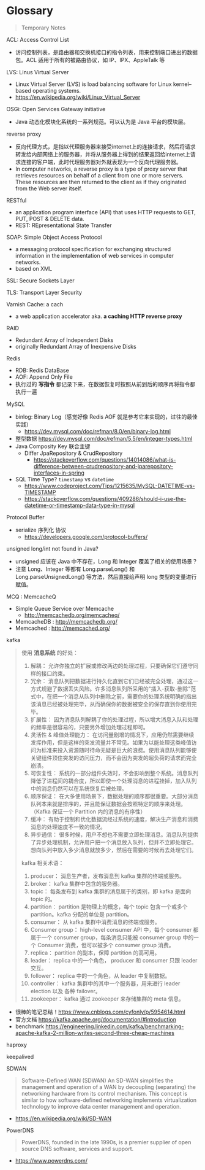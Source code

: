 # Glossary

> Temporary Notes

ACL: Access Control List

- 访问控制列表，是路由器和交换机接口的指令列表，用来控制端口进出的数据包。ACL 适用于所有的被路由协议，如 IP、IPX、AppleTalk 等

LVS: Linus Virtual Server

- Linux Virtual Server (LVS) is load balancing software for Linux kernel–based operating systems.
- https://en.wikipedia.org/wiki/Linux_Virtual_Server

OSGi: Open Services Gateway initiative

- Java 动态化模块化系统的一系列规范。可以认为是 Java 平台的模块层。

reverse proxy

- 反向代理方式，是指以代理服务器来接受internet上的连接请求，然后将请求转发给内部网络上的服务器，并将从服务器上得到的结果返回给internet上请求连接的客户端，此时代理服务器对外就表现为一个反向代理服务器。
- In computer networks, a reverse proxy is a type of proxy server that retrieves resources on behalf of a client from one or more servers. These resources are then returned to the client as if they originated from the Web server itself.

RESTful

- an application program interface (API) that uses HTTP requests to GET, PUT, POST & DELETE data.
- REST: REpresentational State Transfer

SOAP: Simple Object Access Protocol

- a messaging protocol specification for exchanging structured information in the implementation of web services in computer networks.
- based on XML

SSL: Secure Sockets Layer

TLS: Transport Layer Security

Varnish Cache: a cach

- a web application accelerator aka. __a caching HTTP reverse proxy__

RAID

- Redundant Array of Independent Disks
- originally Redundant Array of Inexpensive Disks

Redis

- RDB: Redis DataBase
- AOF: Append Only File
- 执行过的 __写指令__ 都记录下来，在数据恢复时按照从前到后的顺序再将指令都执行一遍

MySQL

- binlog: Binary Log（感觉好像 Redis AOF 就是参考它来实现的，过往的最佳实践）
    - https://dev.mysql.com/doc/refman/8.0/en/binary-log.html
- 整型数据
    https://dev.mysql.com/doc/refman/5.5/en/integer-types.html
- Java Composity Key 联合主键
    - Differ JpaRepository & CrudRepository
        - https://stackoverflow.com/questions/14014086/what-is-difference-between-crudrepository-and-jparepository-interfaces-in-spring
- SQL Time Type? `timestamp` vs `datetime`
    - https://www.codeproject.com/Tips/1215635/MySQL-DATETIME-vs-TIMESTAMP
    - https://stackoverflow.com/questions/409286/should-i-use-the-datetime-or-timestamp-data-type-in-mysql

Protocol Buffer

- serialize 序列化 协议
    - https://developers.google.com/protocol-buffers/

unsigned long/int not found in Java?

- unsigned 应该在 Java 中不存在，Long 和 Integer 覆盖了相关的使用场景？
- 注意 Long、Integer 等都有 Long.parseLong() 和 Long.parseUnsignedLong() 等方法，然后直接给声明 long 类型的变量进行赋值。

MCQ : MemcacheQ

- Simple Queue Service over Memcache
    - http://memcachedb.org/memcacheq/
- MemcacheDB : http://memcachedb.org/
- Memcached : http://memcached.org/

kafka

> 使用 __消息系统__ 的好处：
> 1. 解耦：
>   允许你独立的扩展或修改两边的处理过程，只要确保它们遵守同样的接口约束。
> 2. 冗余：
>   消息队列把数据进行持久化直到它们已经被完全处理，通过这一方式规避了数据丢失风险。许多消息队列所采用的"插入-获取-删除"范式中，在把一个消息从队列中删除之前，需要你的处理系统明确的指出该消息已经被处理完毕，从而确保你的数据被安全的保存直到你使用完毕。
> 3. 扩展性：
>   因为消息队列解耦了你的处理过程，所以增大消息入队和处理的频率是很容易的，只要另外增加处理过程即可。
> 4. 灵活性 & 峰值处理能力：
>   在访问量剧增的情况下，应用仍然需要继续发挥作用，但是这样的突发流量并不常见。如果为以能处理这类峰值访问为标准来投入资源随时待命无疑是巨大的浪费。使用消息队列能够使关键组件顶住突发的访问压力，而不会因为突发的超负荷的请求而完全崩溃。
> 5. 可恢复性：
>   系统的一部分组件失效时，不会影响到整个系统。消息队列降低了进程间的耦合度，所以即使一个处理消息的进程挂掉，加入队列中的消息仍然可以在系统恢复后被处理。
> 6. 顺序保证：
>   在大多使用场景下，数据处理的顺序都很重要。大部分消息队列本来就是排序的，并且能保证数据会按照特定的顺序来处理。（Kafka 保证一个 Partition 内的消息的有序性）
> 7. 缓冲：
>   有助于控制和优化数据流经过系统的速度，解决生产消息和消费消息的处理速度不一致的情况。
> 8. 异步通信：
>   很多时候，用户不想也不需要立即处理消息。消息队列提供了异步处理机制，允许用户把一个消息放入队列，但并不立即处理它。想向队列中放入多少消息就放多少，然后在需要的时候再去处理它们。
>
> kafka 相关术语：
> 1. producer：
>   消息生产者，发布消息到 kafka 集群的终端或服务。
> 2. broker：
>   kafka 集群中包含的服务器。
> 3. topic：
>   每条发布到 kafka 集群的消息属于的类别，即 kafka 是面向 topic 的。
> 4. partition：
>   partition 是物理上的概念，每个 topic 包含一个或多个 partition。kafka 分配的单位是 partition。
> 5. consumer：
>   从 kafka 集群中消费消息的终端或服务。
> 6. Consumer group：
>   high-level consumer API 中，每个 consumer 都属于一个 consumer group，每条消息只能被 consumer group 中的一个 Consumer 消费，但可以被多个 consumer group 消费。
> 7. replica：
>   partition 的副本，保障 partition 的高可用。
> 8. leader：
>   replica 中的一个角色， producer 和 consumer 只跟 leader 交互。
> 9. follower：
>   replica 中的一个角色，从 leader 中复制数据。
> 10. controller：
>   kafka 集群中的其中一个服务器，用来进行 leader election 以及 各种 failover。
> 11. zookeeper：
>   kafka 通过 zookeeper 来存储集群的 meta 信息。

- 很棒的笔记总结！<https://www.cnblogs.com/cyfonly/p/5954614.html>
- 官方文档 <https://kafka.apache.org/documentation/#introduction>
- benchmark <https://engineering.linkedin.com/kafka/benchmarking-apache-kafka-2-million-writes-second-three-cheap-machines>

haproxy

keepalived

SDWAN

> Software-Defined WAN (SDWAN)
> An SD-WAN simplifies the management and operation of a WAN by decoupling (separating) the networking hardware from its control mechanism. This concept is similar to how software-defined networking implements virtualization technology to improve data center management and operation.

- <https://en.wikipedia.org/wiki/SD-WAN>

PowerDNS

> PowerDNS, founded in the late 1990s, is a premier supplier of open source DNS software, services and support.

- <https://www.powerdns.com/>
